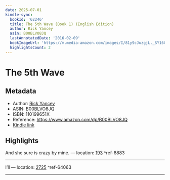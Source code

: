 ```yaml
---
date: 2025-07-01
kindle-sync:
  bookId: '62246'
  title: The 5th Wave (Book 1) (English Edition)
  author: Rick Yancey
  asin: B00BLVO8JQ
  lastAnnotatedDate: '2016-02-09'
  bookImageUrl: 'https://m.media-amazon.com/images/I/81y9cJuzgjL._SY160.jpg'
  highlightsCount: 2
---
```

# The 5th Wave
## Metadata
* Author: [Rick Yancey](https://www.amazon.comundefined)
* ASIN: B00BLVO8JQ
* ISBN: 110199651X
* Reference: https://www.amazon.com/dp/B00BLVO8JQ
* [Kindle link](kindle://book?action=open&asin=B00BLVO8JQ)

## Highlights
And she sure is crazy by mine. — location: [193](kindle://book?action=open&asin=B00BLVO8JQ&location=193) ^ref-8883

---
I’ll — location: [2725](kindle://book?action=open&asin=B00BLVO8JQ&location=2725) ^ref-64063

---

